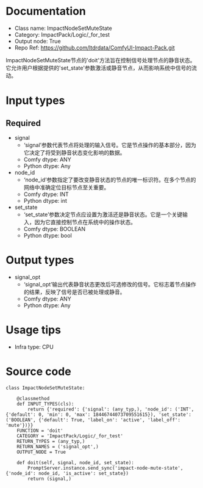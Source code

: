 # Documentation
- Class name: ImpactNodeSetMuteState
- Category: ImpactPack/Logic/_for_test
- Output node: True
- Repo Ref: https://github.com/ltdrdata/ComfyUI-Impact-Pack.git

ImpactNodeSetMuteState节点的'doit'方法旨在控制信号处理节点的静音状态。它允许用户根据提供的'set_state'参数激活或静音节点，从而影响系统中信号的流动。

# Input types
## Required
- signal
    - ‘signal’参数代表节点将处理的输入信号。它是节点操作的基本部分，因为它决定了将受到静音状态变化影响的数据。
    - Comfy dtype: ANY
    - Python dtype: Any
- node_id
    - ‘node_id’参数指定了要改变静音状态的节点的唯一标识符。在多个节点的网络中准确定位目标节点至关重要。
    - Comfy dtype: INT
    - Python dtype: int
- set_state
    - ‘set_state’参数决定节点应设置为激活还是静音状态。它是一个关键输入，因为它直接控制节点在系统中的操作状态。
    - Comfy dtype: BOOLEAN
    - Python dtype: bool

# Output types
- signal_opt
    - ‘signal_opt’输出代表静音状态更改后可选修改的信号。它标志着节点操作的结果，反映了信号是否已被处理或静音。
    - Comfy dtype: ANY
    - Python dtype: Any

# Usage tips
- Infra type: CPU

# Source code
```
class ImpactNodeSetMuteState:

    @classmethod
    def INPUT_TYPES(cls):
        return {'required': {'signal': (any_typ,), 'node_id': ('INT', {'default': 0, 'min': 0, 'max': 18446744073709551615}), 'set_state': ('BOOLEAN', {'default': True, 'label_on': 'active', 'label_off': 'mute'})}}
    FUNCTION = 'doit'
    CATEGORY = 'ImpactPack/Logic/_for_test'
    RETURN_TYPES = (any_typ,)
    RETURN_NAMES = ('signal_opt',)
    OUTPUT_NODE = True

    def doit(self, signal, node_id, set_state):
        PromptServer.instance.send_sync('impact-node-mute-state', {'node_id': node_id, 'is_active': set_state})
        return (signal,)
```